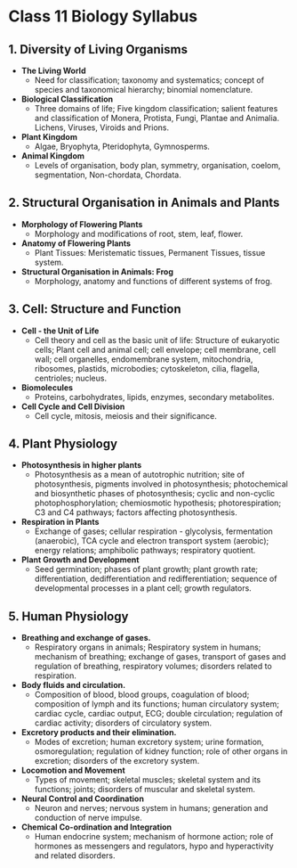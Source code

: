 
# Class 11 Biology Syllabus

## 1. Diversity of Living Organisms
*   **The Living World**
    *   Need for classification; taxonomy and systematics; concept of species and taxonomical hierarchy; binomial nomenclature.
*   **Biological Classification**
    *   Three domains of life; Five kingdom classification; salient features and classification of Monera, Protista, Fungi, Plantae and Animalia. Lichens, Viruses, Viroids and Prions.
*   **Plant Kingdom**
    *   Algae, Bryophyta, Pteridophyta, Gymnosperms.
*   **Animal Kingdom**
    *   Levels of organisation, body plan, symmetry, organisation, coelom, segmentation, Non-chordata, Chordata.

## 2. Structural Organisation in Animals and Plants
*   **Morphology of Flowering Plants**
    *   Morphology and modifications of root, stem, leaf, flower.
*   **Anatomy of Flowering Plants**
    *   Plant Tissues: Meristematic tissues, Permanent Tissues, tissue system.
*   **Structural Organisation in Animals: Frog**
    *   Morphology, anatomy and functions of different systems of frog.

## 3. Cell: Structure and Function
*   **Cell - the Unit of Life**
    *   Cell theory and cell as the basic unit of life: Structure of eukaryotic cells; Plant cell and animal cell; cell envelope; cell membrane, cell wall; cell organelles, endomembrane system, mitochondria, ribosomes, plastids, microbodies; cytoskeleton, cilia, flagella, centrioles; nucleus.
*   **Biomolecules**
    *   Proteins, carbohydrates, lipids, enzymes, secondary metabolites.
*   **Cell Cycle and Cell Division**
    *   Cell cycle, mitosis, meiosis and their significance.

## 4. Plant Physiology
*   **Photosynthesis in higher plants**
    *   Photosynthesis as a mean of autotrophic nutrition; site of photosynthesis, pigments involved in photosynthesis; photochemical and biosynthetic phases of photosynthesis; cyclic and non-cyclic photophosphorylation; chemiosmotic hypothesis; photorespiration; C3 and C4 pathways; factors affecting photosynthesis.
*   **Respiration in Plants**
    *   Exchange of gases; cellular respiration - glycolysis, fermentation (anaerobic), TCA cycle and electron transport system (aerobic); energy relations; amphibolic pathways; respiratory quotient.
*   **Plant Growth and Development**
    *   Seed germination; phases of plant growth; plant growth rate; differentiation, dedifferentiation and redifferentiation; sequence of developmental processes in a plant cell; growth regulators.

## 5. Human Physiology
*   **Breathing and exchange of gases.**
    *   Respiratory organs in animals; Respiratory system in humans; mechanism of breathing; exchange of gases, transport of gases and regulation of breathing, respiratory volumes; disorders related to respiration.
*   **Body fluids and circulation.**
    *   Composition of blood, blood groups, coagulation of blood; composition of lymph and its functions; human circulatory system; cardiac cycle, cardiac output, ECG; double circulation; regulation of cardiac activity; disorders of circulatory system.
*   **Excretory products and their elimination.**
    *   Modes of excretion; human excretory system; urine formation, osmoregulation; regulation of kidney function; role of other organs in excretion; disorders of the excretory system.
*   **Locomotion and Movement**
    *   Types of movement; skeletal muscles; skeletal system and its functions; joints; disorders of muscular and skeletal system.
*   **Neural Control and Coordination**
    *   Neuron and nerves; nervous system in humans; generation and conduction of nerve impulse.
*   **Chemical Co-ordination and Integration**
    *   Human endocrine system; mechanism of hormone action; role of hormones as messengers and regulators, hypo and hyperactivity and related disorders.
